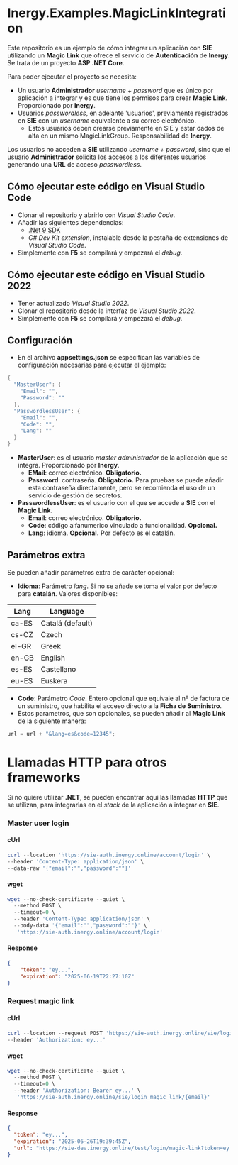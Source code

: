 # Inergy.Examples.MagicLinkIntegration

Este repositorio es un ejemplo de cómo integrar un aplicación con **SIE** utilizando un **Magic Link** que ofrece el servicio de **Autenticación** de **Inergy**.
Se trata de un proyecto **ASP .NET Core**.

Para poder ejecutar el proyecto se necesita:
- Un usuario **Administrador** *username + password* que es único por aplicación a integrar y es que tiene los permisos para crear **Magic Link**. Proporcionado por **Inergy**.
- Usuarios *passwordless*, en adelante 'usuarios', previamente registrados en **SIE** con un *username* equivalente a su correo electrónico. 
    - Estos usuarios deben crearse previamente en SIE y estar dados de alta en un mismo MagicLinkGroup. Responsabilidad de **Inergy**.

Los usuarios no acceden a **SIE** utilizando *username + password*, sino que el usuario **Administrador** solicita los accesos a los diferentes usuarios generando una **URL** de acceso *passwordless*.

## Cómo ejecutar este código en Visual Studio Code
- Clonar el repositorio y abrirlo con *Visual Studio Code*.
- Añadir las siguientes dependencias:
    - [.Net 9 SDK](https://dotnet.microsoft.com/es-es/download/dotnet/9.0)
    - *C# Dev Kit extension*, instalable desde la pestaña de extensiones de *Visual Studio Code*.
- Simplemente con **F5** se compilará y empezará el *debug*.

## Cómo ejecutar este código en Visual Studio 2022
- Tener actualizado *Visual Studio 2022*.
- Clonar el repositorio desde la interfaz de *Visual Studio 2022*.
- Simplemente con **F5** se compilará y empezará el *debug*.

## Configuración

- En el archivo **appsettings.json** se especifican las variables de configuración necesarias para ejecutar el ejemplo:

``` c#
{
  "MasterUser": {
    "Email": "",
    "Password": ""
  },
  "PasswordlessUser": {
    "Email": "",
    "Code": "",
    "Lang": ""
  }
}
```

- **MasterUser**: es el usuario *master administrador* de la aplicación que se integra. Proporcionado por **Inergy**.
  - **EMail**: correo electrónico. **Obligatorio.**
  - **Password**: contraseña. **Obligatorio.** Para pruebas se puede añadir esta contraseña directamente, pero se recomienda el uso de un servicio de gestión de secretos.
- **PasswordlessUser**: es el usuario con el que se accede a **SIE** con el **Magic Link**.
  - **Email**: correo electrónico. **Obligatorio.**
  - **Code**: código alfanumerico vinculado a funcionalidad. **Opcional.**
  - **Lang**: idioma. **Opcional.** Por defecto es el catalán.
  
## Parámetros extra
Se pueden añadir parámetros extra de carácter opcional:
- **Idioma**: Parámetro *lang*. Si no se añade se toma el valor por defecto para **catalán**. Valores disponibles:

| Lang | Language |
| -- | -- |
| ca-ES | Catalá (default) |
| cs-CZ | Czech |
| el-GR | Greek |
| en-GB | English |
| es-ES | Castellano |
| eu-ES | Euskera |

- **Code**: Parámetro *Code*. Entero opcional que equivale al nº de factura de un suministro, que habilita el acceso directo a la **Ficha de Suministro**.
- Estos parametros, que son opcionales, se pueden añadir al **Magic Link** de la siguiente manera:

``` c#
url = url + "&lang=es&code=12345";
```

# Llamadas HTTP para otros frameworks
Si no quiere utilizar **.NET**, se pueden encontrar aqui las llamadas **HTTP** que se utilizan, para integrarlas en el *stack* de la aplicación a integrar en **SIE**.

### Master user login
#### cUrl

``` powershell
curl --location 'https://sie-auth.inergy.online/account/login' \
--header 'Content-Type: application/json' \
--data-raw '{"email":"","password":""}'
```

#### wget
``` powershell
wget --no-check-certificate --quiet \
  --method POST \
  --timeout=0 \
  --header 'Content-Type: application/json' \
  --body-data '{"email":"","password":""}' \
   'https://sie-auth.inergy.online/account/login'
```

#### Response
``` json
{
    "token": "ey...",
    "expiration": "2025-06-19T22:27:10Z"
}
```

### Request magic link
#### cUrl

``` powershell
curl --location --request POST 'https://sie-auth.inergy.online/sie/login_magic_link/{email}' \
--header 'Authorization: ey...'
```

#### wget
``` powershell
wget --no-check-certificate --quiet \
  --method POST \
  --timeout=0 \
  --header 'Authorization: Bearer ey...' \
   'https://sie-auth.inergy.online/sie/login_magic_link/{email}'
```

#### Response
``` json
{
  "token": "ey...",
  "expiration": "2025-06-26T19:39:45Z",
  "url": "https://sie-dev.inergy.online/test/login/magic-link?token=ey..."
}
```
